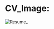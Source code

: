 # CV_Image:

![Resume_](https://user-images.githubusercontent.com/99129061/169774497-58622076-d744-46ac-9a21-39d233cf8382.png)
